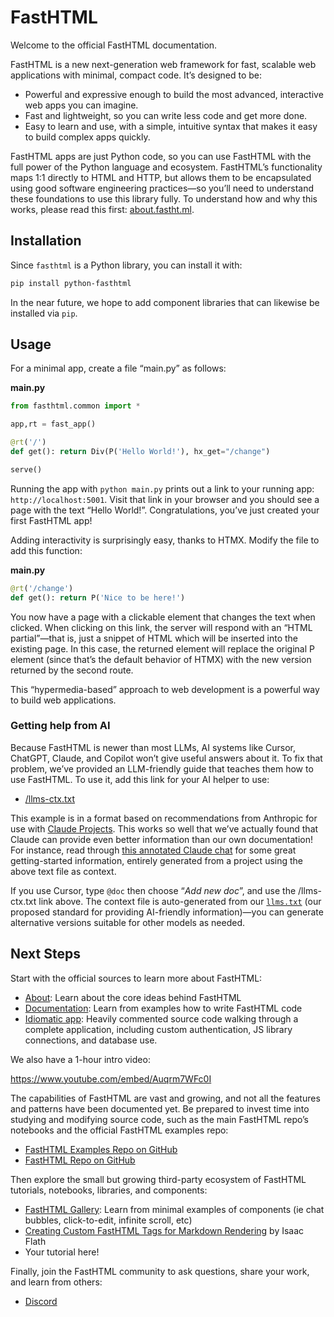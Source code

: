 # FastHTML


<!-- WARNING: THIS FILE WAS AUTOGENERATED! DO NOT EDIT! -->

Welcome to the official FastHTML documentation.

FastHTML is a new next-generation web framework for fast, scalable web
applications with minimal, compact code. It’s designed to be:

- Powerful and expressive enough to build the most advanced, interactive
  web apps you can imagine.
- Fast and lightweight, so you can write less code and get more done.
- Easy to learn and use, with a simple, intuitive syntax that makes it
  easy to build complex apps quickly.

FastHTML apps are just Python code, so you can use FastHTML with the
full power of the Python language and ecosystem. FastHTML’s
functionality maps 1:1 directly to HTML and HTTP, but allows them to be
encapsulated using good software engineering practices—so you’ll need to
understand these foundations to use this library fully. To understand
how and why this works, please read this first:
[about.fastht.ml](https://about.fastht.ml/).

## Installation

Since `fasthtml` is a Python library, you can install it with:

``` sh
pip install python-fasthtml
```

In the near future, we hope to add component libraries that can likewise
be installed via `pip`.

## Usage

For a minimal app, create a file “main.py” as follows:

<div class="code-with-filename">

**main.py**

``` python
from fasthtml.common import *

app,rt = fast_app()

@rt('/')
def get(): return Div(P('Hello World!'), hx_get="/change")

serve()
```

</div>

Running the app with `python main.py` prints out a link to your running
app: `http://localhost:5001`. Visit that link in your browser and you
should see a page with the text “Hello World!”. Congratulations, you’ve
just created your first FastHTML app!

Adding interactivity is surprisingly easy, thanks to HTMX. Modify the
file to add this function:

<div class="code-with-filename">

**main.py**

``` python
@rt('/change')
def get(): return P('Nice to be here!')
```

</div>

You now have a page with a clickable element that changes the text when
clicked. When clicking on this link, the server will respond with an
“HTML partial”—that is, just a snippet of HTML which will be inserted
into the existing page. In this case, the returned element will replace
the original P element (since that’s the default behavior of HTMX) with
the new version returned by the second route.

This “hypermedia-based” approach to web development is a powerful way to
build web applications.

### Getting help from AI

Because FastHTML is newer than most LLMs, AI systems like Cursor,
ChatGPT, Claude, and Copilot won’t give useful answers about it. To fix
that problem, we’ve provided an LLM-friendly guide that teaches them how
to use FastHTML. To use it, add this link for your AI helper to use:

- [/llms-ctx.txt](https://docs.fastht.ml/llms-ctx.txt)

This example is in a format based on recommendations from Anthropic for
use with [Claude
Projects](https://support.anthropic.com/en/articles/9517075-what-are-projects).
This works so well that we’ve actually found that Claude can provide
even better information than our own documentation! For instance, read
through [this annotated Claude
chat](https://gist.github.com/jph00/9559b0a563f6a370029bec1d1cc97b74)
for some great getting-started information, entirely generated from a
project using the above text file as context.

If you use Cursor, type `@doc` then choose “*Add new doc*”, and use the
/llms-ctx.txt link above. The context file is auto-generated from our
[`llms.txt`](https://llmstxt.org/) (our proposed standard for providing
AI-friendly information)—you can generate alternative versions suitable
for other models as needed.

## Next Steps

Start with the official sources to learn more about FastHTML:

- [About](https://about.fastht.ml): Learn about the core ideas behind
  FastHTML
- [Documentation](https://docs.fastht.ml): Learn from examples how to
  write FastHTML code
- [Idiomatic
  app](https://github.com/AnswerDotAI/fasthtml/blob/main/examples/adv_app.py):
  Heavily commented source code walking through a complete application,
  including custom authentication, JS library connections, and database
  use.

We also have a 1-hour intro video:

<https://www.youtube.com/embed/Auqrm7WFc0I>

The capabilities of FastHTML are vast and growing, and not all the
features and patterns have been documented yet. Be prepared to invest
time into studying and modifying source code, such as the main FastHTML
repo’s notebooks and the official FastHTML examples repo:

- [FastHTML Examples Repo on
  GitHub](https://github.com/AnswerDotAI/fasthtml-example)
- [FastHTML Repo on GitHub](https://github.com/AnswerDotAI/fasthtml)

Then explore the small but growing third-party ecosystem of FastHTML
tutorials, notebooks, libraries, and components:

- [FastHTML Gallery](https://gallery.fastht.ml): Learn from minimal
  examples of components (ie chat bubbles, click-to-edit, infinite
  scroll, etc)
- [Creating Custom FastHTML Tags for Markdown
  Rendering](https://isaac-flath.github.io/website/posts/boots/FasthtmlTutorial.html)
  by Isaac Flath
- Your tutorial here!

Finally, join the FastHTML community to ask questions, share your work,
and learn from others:

- [Discord](https://discord.gg/qcXvcxMhdP)
